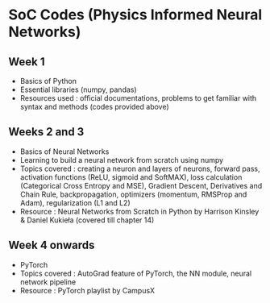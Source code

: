 # SoC Codes (Physics Informed Neural Networks)

## Week 1
* Basics of Python
* Essential libraries (numpy, pandas)
* Resources used : official documentations, problems to get familiar with syntax and methods (codes provided above)

## Weeks 2 and 3
* Basics of Neural Networks
* Learning to build a neural network from scratch using numpy
* Topics covered : creating a neuron and layers of neurons, forward pass, activation functions (ReLU, sigmoid and SoftMAX), loss calculation (Categorical Cross Entropy and MSE), Gradient Descent, Derivatives and       Chain Rule, backpropagation, optimizers (momentum, RMSProp and Adam), regularization (L1 and L2)
* Resource : Neural Networks from Scratch in Python by Harrison Kinsley & Daniel Kukieła (covered till chapter 14)

## Week 4 onwards
* PyTorch
* Topics covered : AutoGrad feature of PyTorch, the NN module, neural network pipeline 
* Resource : PyTorch playlist by CampusX
